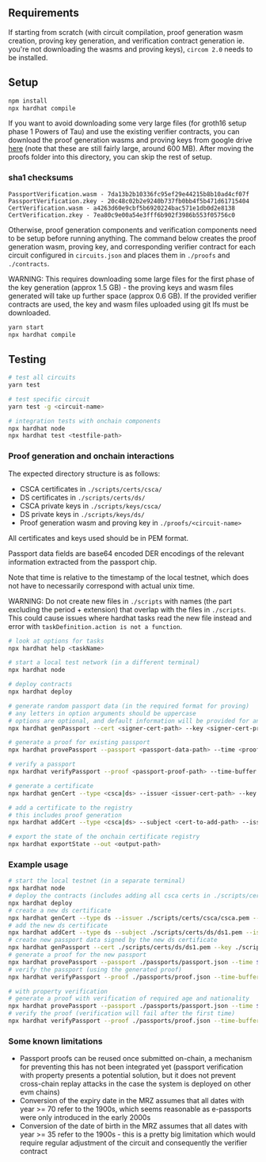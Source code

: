 ## Requirements

If starting from scratch (with circuit compilation, proof generation
wasm creation, proving key generation, and verification contract generation
ie. you're not downloading the wasms and proving keys), `circom 2.0` needs to 
be installed.

## Setup

```sh
npm install
npx hardhat compile
```

If you want to avoid downloading some very large files (for groth16 setup 
phase 1 Powers of Tau) and use the existing verifier contracts, you can download 
the proof generation wasms and proving keys from google drive 
[here](https://drive.google.com/drive/folders/1AJoyD2uBk3rSHQ8KKiaeFxfMmfuD8acB?usp=sharing)
(note that these are still fairly large, around 600 MB). 
After moving the proofs folder into this directory, you can skip the rest of setup.

### sha1 checksums
`PassportVerification.wasm - 7da13b2b10336fc95ef29e44215b8b10ad4cf07f`
`PassportVerification.zkey - 20c48c02b2e9240b737fb0bb4f5b471d61715404`
`CertVerification.wasm - a4263d60e9cbf5b6920224bac571e1db0d2e8138`
`CertVerification.zkey - 7ea80c9e00a54e3fff6b902f3986b553f05756c0`

Otherwise, proof generation components and verification components need to be setup before
running anything. The command below creates the proof generation wasm, proving 
key, and corresponding verifier contract for each circuit configured in 
`circuits.json` and places them in `./proofs` and `./contracts`.

WARNING: This requires downloading some large files for the first phase of the key
generation (approx 1.5 GB) - the proving keys and wasm files generated
will take up further space (approx 0.6 GB). If the provided verifier contracts are used,
the key and wasm files uploaded using git lfs must be downloaded.

```sh
yarn start
npx hardhat compile
```

## Testing

```sh
# test all circuits
yarn test

# test specific circuit
yarn test -g <circuit-name>

# integration tests with onchain components
npx hardhat node
npx hardhat test <testfile-path>
```

### Proof generation and onchain interactions

The expected directory structure is as follows:

- CSCA certificates in `./scripts/certs/csca/`
- DS certificates in `./scripts/certs/ds/`
- CSCA private keys in `./scripts/keys/csca/`
- DS private keys in `./scripts/keys/ds/`
- Proof generation wasm and proving key in `./proofs/<circuit-name>`

All certificates and keys used should be in PEM format.

Passport data fields are base64 encoded DER encodings of the relevant information
extracted from the passport chip. 

Note that time is relative to the timestamp of the local testnet, which does
not have to necessarily correspond with actual unix time.

WARNING: Do not create new files in `./scripts` with names (the part excluding the period + extension)
that overlap with the files in `./scripts`. This could cause issues where hardhat
tasks read the new file instead and error with `taskDefinition.action is not a function`.

```sh
# look at options for tasks
npx hardhat help <taskName>

# start a local test network (in a different terminal)
npx hardhat node

# deploy contracts
npx hardhat deploy

# generate random passport data (in the required format for proving)
# any letters in option arguments should be uppercase
# options are optional, and default information will be provided for anything not specified
npx hardhat genPassport --cert <signer-cert-path> --key <signer-cert-privkey-path> --out <output-path> <options>

# generate a proof for existing passport
npx hardhat provePassport --passport <passport-data-path> --time <proof-timestamp> --out <output-path>

# verify a passport
npx hardhat verifyPassport --proof <passport-proof-path> --time-buffer <valid-time-buffer>

# generate a certificate
npx hardhat genCert --type <csca|ds> --issuer <issuer-cert-path> --key <issuer-cert-privkey-path> --out-cert <cert-output-path> --out-key <privkey-output-path>

# add a certificate to the registry
# this includes proof generation
npx hardhat addCert --type <csca|ds> --subject <cert-to-add-path> --issuer <signer-cert-path>

# export the state of the onchain certificate registry
npx hardhat exportState --out <output-path>
```
### Example usage 

```sh
# start the local testnet (in a separate terminal)
npx hardhat node
# deploy the contracts (includes adding all csca certs in ./scripts/certs/csca and one ds certificate to registry)
npx hardhat deploy
# create a new ds certificate
npx hardhat genCert --type ds --issuer ./scripts/certs/csca/csca.pem --key ./scripts/keys/csca/cscaKey.pem --out-cert ./scripts/certs/ds/ds1.pem --out-key ./scripts/keys/ds/ds1Key.pem
# add the new ds certificate
npx hardhat addCert --type ds --subject ./scripts/certs/ds/ds1.pem --issuer ./scripts/certs/csca/csca.pem
# create new passport data signed by the new ds certificate
npx hardhat genPassport --cert ./scripts/certs/ds/ds1.pem --key ./scripts/keys/ds/ds1Key.pem --out ./passports/passport.json
# generate a proof for the new passport
npx hardhat provePassport --passport ./passports/passport.json --time $(echo "$(($(date +%s) + 172800))") --out ./passports/proof.json
# verify the passport (using the generated proof)
npx hardhat verifyPassport --proof ./passports/proof.json --time-buffer 0

# with property verification
# generate a proof with verification of required age and nationality
npx hardhat provePassport --passport ./passports/passport.json --time $(echo "$(($(date +%s) + 172800))") --out ./passports/proof.json --required-age 18 --allowed-nationality AUS
# verify the proof (verification will fail after the first time)
npx hardhat verifyPassport --proof ./passports/proof.json --time-buffer 0 --type prop
```

### Some known limitations

- Passport proofs can be reused once submitted on-chain, a mechanism for preventing this
has not been integrated yet (passport verification with property presents a potential
solution, but it does not prevent cross-chain replay attacks in the case the system
is deployed on other evm chains)
- Conversion of the expiry date in the MRZ assumes that all dates with year >= 70
refer to the 1900s, which seems reasonable as e-passports were only introduced
in the early 2000s
- Conversion of the date of birth in the MRZ assumes that all dates with year >= 35
refer to the 1900s - this is a pretty big limitation which would require regular 
adjustment of the circuit and consequently the verifier contract


